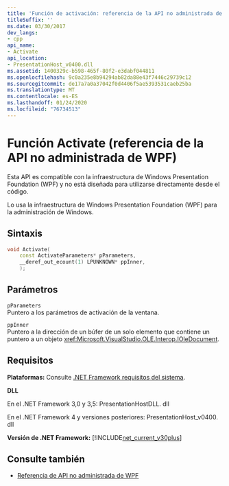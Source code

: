 ```yaml
---
title: 'Función de activación: referencia de la API no administrada de WPF'
titleSuffix: ''
ms.date: 03/30/2017
dev_langs:
- cpp
api_name:
- Activate
api_location:
- PresentationHost_v0400.dll
ms.assetid: 1400329c-b598-465f-80f2-e3dabf044811
ms.openlocfilehash: 9c0a235e8b94294ab82da88e43f7446c29739c12
ms.sourcegitcommit: de17a7a0a37042f0d4406f5ae5393531caeb25ba
ms.translationtype: MT
ms.contentlocale: es-ES
ms.lasthandoff: 01/24/2020
ms.locfileid: "76734513"
---
```

# <a name="activate-function-wpf-unmanaged-api-reference"></a>Función Activate (referencia de la API no administrada de WPF)

Esta API es compatible con la infraestructura de Windows Presentation Foundation (WPF) y no está diseñada para utilizarse directamente desde el código.

Lo usa la infraestructura de Windows Presentation Foundation (WPF) para la administración de Windows.

## <a name="syntax"></a>Sintaxis

```cpp
void Activate(
    const ActivateParameters* pParameters,
    __deref_out_ecount(1) LPUNKNOWN* ppInner,
    );
```

## <a name="parameters"></a>Parámetros

`pParameters`\
Puntero a los parámetros de activación de la ventana.

`ppInner`\
Puntero a la dirección de un búfer de un solo elemento que contiene un puntero a un objeto <xref:Microsoft.VisualStudio.OLE.Interop.IOleDocument>.

## <a name="requirements"></a>Requisitos

**Plataformas:** Consulte [.NET Framework requisitos del sistema](../../get-started/system-requirements.md).

**DLL**

En el .NET Framework 3,0 y 3,5: PresentationHostDLL. dll

En el .NET Framework 4 y versiones posteriores: PresentationHost_v0400. dll

**Versión de .NET Framework:** [!INCLUDE[net_current_v30plus](../../../../includes/net-current-v30plus-md.md)]

## <a name="see-also"></a>Consulte también

- [Referencia de API no administrada de WPF](wpf-unmanaged-api-reference.md)
